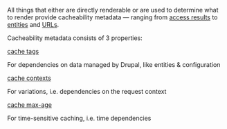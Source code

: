 All things that either are directly renderable or are used to determine what to render provide cacheability metadata — ranging from [access results](https://api.drupal.org/api/drupal/core%21lib%21Drupal%21Core%21Access%21AccessResult.php/class/AccessResult/8) to [entities](https://api.drupal.org/api/drupal/core%21lib%21Drupal%21Core%21Entity%21EntityInterface.php/interface/EntityInterface/8) and [URLs](https://www.drupal.org/node/2480761).

Cacheability metadata consists of 3 properties:

[cache tags](/developing/api/8/cache/tags)

For dependencies on data managed by Drupal, like entities & configuration

[cache contexts](/developing/api/8/cache/contexts)

For variations, i.e. dependencies on the request context

[cache max-age](/developing/api/8/cache/max-age)

For time-sensitive caching, i.e. time dependencies